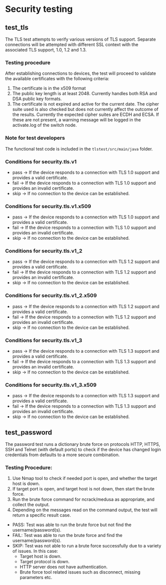 # Security testing

## test_tls
The TLS test attempts to verify various versions of TLS support.  Separate connections will be attempted with different SSL context with the associated TLS support, 1.0, 1.2 and 1.3.
 
### Testing procedure
After establishing connections to devices, the test will proceed to validate the available certificates with the following criteria:
 1. The certificate is in the x509 format
 2. The public key length is at least 2048.  Currently handles both RSA and DSA public key formats.
 3. The certificate is not expired and active for the current date.
The cipher suite used is also checked but does not currently affect the outcome of the results.  Currently the expected cipher suites are ECDH and ECSA.  If these are not present, a warning message will be logged in the activate.log of the switch node.

 
### Note for test developers 
The functional test code is included in the `tlstest/src/main/java` folder.

 ### Conditions for security.tls.v1
 - pass -> If the device responds to a connection with TLS 1.0 support and provides a valid certificate.
 - fail -> If the device responds to a connection with TLS 1.0 support and provides an invalid certificate.
 - skip -> If no connection to the device can be established.

### Conditions for security.tls.v1.x509
 - pass -> If the device responds to a connection with TLS 1.0 support and provides a valid certificate.
 - fail -> If the device responds to a connection with TLS 1.0 support and provides an invalid certificate.
 - skip -> If no connection to the device can be established.

### Conditions for security.tls.v1_2
 - pass -> If the device responds to a connection with TLS 1.2 support and provides a valid certificate.
 - fail -> If the device responds to a connection with TLS 1.2 support and provides an invalid certificate.
 - skip -> If no connection to the device can be established.

### Conditions for security.tls.v1_2.x509
 - pass -> If the device responds to a connection with TLS 1.2 support and provides a valid certificate.
 - fail -> If the device responds to a connection with TLS 1.2 support and provides an invalid certificate.
 - skip -> If no connection to the device can be established.
 
### Conditions for security.tls.v1_3
 - pass -> If the device responds to a connection with TLS 1.3 support and provides a valid certificate.
 - fail -> If the device responds to a connection with TLS 1.3 support and provides an invalid certificate.
 - skip -> If no connection to the device can be established.

### Conditions for security.tls.v1_3.x509
 - pass -> If the device responds to a connection with TLS 1.3 support and provides a valid certificate.
 - fail -> If the device responds to a connection with TLS 1.3 support and provides an invalid certificate.
 - skip -> If no connection to the device can be established.
 
## test_password
The password test runs a dictionary brute force on protocols HTTP, HTTPS, SSH and Telnet (with default ports) to check if the device has changed login credentials from defaults to a more secure combination.

### Testing Procedure:
1. Use Nmap tool to check if needed port is open, and whether the target host is down.
2. If target port is open, and target host is not down, then start the brute force.
3. Run the brute force command for ncrack/medusa as appropriate, and collect the output.
4. Depending on the messages read on the command output, the test will return a specific result case.
 - PASS: Test was able to run the brute force but not find the username/password(s).
 - FAIL: Test was able to run the brute force and find the username/password(s).
 - SKIP: Test was not able to run a brute force successfully due to a variety of issues. In this case:
   - Target host is down.
   - Target protocol is down.
   - HTTP server does not have authentication.
   - Brute force tool related issues such as disconnect, missing parameters etc.

